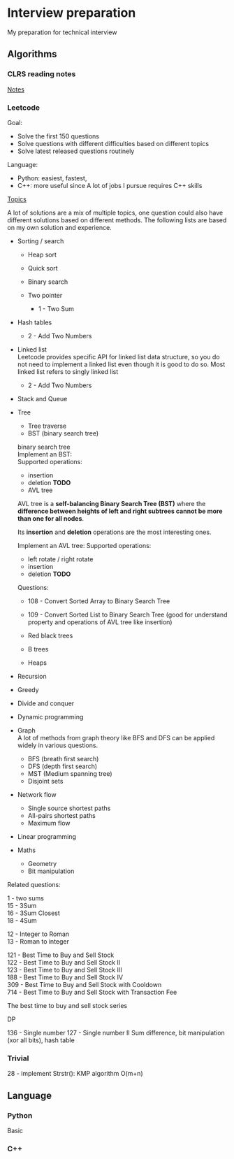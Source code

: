 # Interview preparation 
My preparation for technical interview

## Algorithms


### CLRS reading notes
[Notes](https://github.com/RioAraki/Interview_prep/blob/master/CLRS/clrs.md)


### Leetcode 

Goal:

- Solve the first 150 questions
- Solve questions with different difficulties based on different topics
- Solve latest released questions routinely

Language:

- Python: easiest, fastest,
- C++: more useful since A lot of jobs I pursue requires C++ skills


[Topics](https://github.com/RioAraki/Interview_prep/blob/master/topic/topics.md)

A lot of solutions are a mix of multiple topics, one question could also have different solutions based on different methods. The following lists are based on my own solution and experience.

- Sorting / search
  - Heap sort  
  - Quick sort  
  - Binary search  

  - Two pointer  
    - 1 - Two Sum  

- Hash tables  
    - 2 - Add Two Numbers  

- Linked list  
  Leetcode provides specific API for linked list data structure, so you do not need to implement a linked list even though it is good to do so. Most linked list refers to singly linked list
    - 2 - Add Two Numbers  
- Stack and Queue

- Tree
  - Tree traverse
  - BST (binary search tree)

  binary search tree  
  Implement an BST:  
    Supported operations:  
    - insertion
    - deletion
    **TODO**
  - AVL tree  

  AVL tree is a **self-balancing Binary Search Tree (BST)** where the **difference between heights of left and right subtrees cannot be more than one for all nodes**.
  
  Its **insertion** and **deletion** operations are the most interesting ones. 

  Implement an AVL tree:
    Supported operations:
    - left rotate / right rotate
    - insertion
    - deletion
    **TODO**

  Questions:
    - 108 - Convert Sorted Array to Binary Search Tree
    - 109 - Convert Sorted List to Binary Search Tree (good for understand property and operations of AVL tree like insertion)

  - Red black trees
  - B trees
  - Heaps

- Recursion

- Greedy

- Divide and conquer 

- Dynamic programming 



   
- Graph  
  A lot of methods from graph theory like BFS and DFS can be applied widely in various questions. 

  - BFS (breath first search)
  - DFS (depth first search)
  - MST (Medium spanning tree)
  - Disjoint sets

- Network flow
  - Single source shortest paths
  - All-pairs shortest paths
  - Maximum flow
  
- Linear programming

- Maths
  - Geometry
  - Bit manipulation

Related questions:

1 - two sums  
15 - 3Sum  
16 - 3Sum Closest  
18 - 4Sum  

12 - Integer to Roman  
13 - Roman to integer

121 - Best Time to Buy and Sell Stock  
122 - Best Time to Buy and Sell Stock II    
123 - Best Time to Buy and Sell Stock III    
188 - Best Time to Buy and Sell Stock IV    
309 - Best Time to Buy and Sell Stock with Cooldown   
714 - Best Time to Buy and Sell Stock with Transaction Fee

The best time to buy and sell stock series 

DP

136 - Single number
127 - Single number II
Sum difference, bit manipulation (xor all bits), hash table

### Trivial

28 - implement Strstr(): KMP algorithm O(m+n)

## Language


### Python  
Basic




### C++



